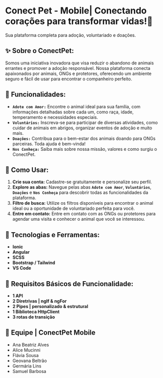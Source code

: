 # Conect Pet - Mobile| Conectando corações para transformar vidas!🐾
Sua plataforma completa para adoção, voluntariado e doações.

## ✨ Sobre o ConectPet:

Somos uma iniciativa inovadora que visa reduzir o abandono de animais errantes e promover a adoção responsável. Nossa plataforma conecta apaixonados por animais, ONGs e protetores, oferecendo um ambiente seguro e fácil de usar para encontrar o companheiro perfeito. 


## 🧩 Funcionalidades:

* **`Adote com Amor:`**
Encontre o animal ideal para sua família, com informações detalhadas sobre cada um, como raça, idade, temperamento e necessidades especiais.
* **`Voluntários:`**
Inscreva-se para participar de diversas atividades, como cuidar de animais em abrigos, organizar eventos de adoção e muito mais.
* **`Doações:`**
Contribua para o bem-estar dos animais doando para ONGs parceiras. Toda ajuda é bem-vinda!
* **`Nos Conheça:`**
Saiba mais sobre nossa missão, valores e como surgiu o ConectPet.

## 📱 Como Usar:

1. **Crie sua conta:** Cadastre-se gratuitamente e personalize seu perfil.
2. **Explore as abas:** Navegue pelas abas **`Adote com Amor`**, **`Voluntários`**, **`Doações`** e **`Nos Conheça`** para descobrir todas as funcionalidades da plataforma.
3. **Filtro de busca:** Utilize os filtros disponíveis para encontrar o animal ideal ou a oportunidade de voluntariado perfeita para você.
4. **Entre em contato:** Entre em contato com as ONGs ou protetores para agendar uma visita e conhecer o animal que você se interessou.

   
## 👾 Tecnologias e Ferramentas:
* **Ionic**
* **Angular** 
* **SCSS**
* **Bootstrap / Tailwind**
* **VS Code**


## 📑 Requisitos Básicos de Funcionalidade:
* **1  API**
* **2 Diretrivas | ngIf & ngFor**
* **2 Pipes | personalizado & estrutural**
* **1 Biblioteca HttpClient**
* **3 rotas de transição**



 
## 👥 Equipe | ConectPet Mobile 
- Ana Beatriz Alves
- Alice Mucinni
- Flávia Sousa
- Geovana Beltrão
- Germária Lins
- Samuel Barbosa
